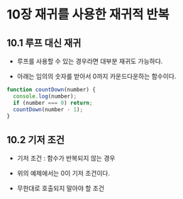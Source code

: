 # 10장 재귀를 사용한 재귀적 반복

## 10.1 루프 대신 재귀

- 루프를 사용할 수 있는 경우라면 대부분 재귀도 가능하다.

- 아래는 임의의 숫자를 받아서 0까지 카운드다운하는 함수이다.

```js
function countDown(number) {
  console.log(number);
  if (number === 0) return;
  countDown(number - 1);
}
```

## 10.2 기저 조건

- 기저 조건 : 함수가 반복되지 않는 경우

- 위의 예제에서는 0이 기저 조건이다.

- 무한대로 호출되지 말아야 할 조건
